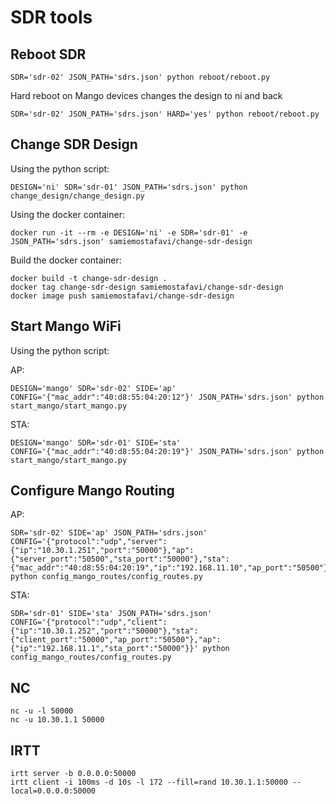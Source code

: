 # SDR tools

## Reboot SDR

```
SDR='sdr-02' JSON_PATH='sdrs.json' python reboot/reboot.py
```

Hard reboot on Mango devices changes the design to ni and back
```
SDR='sdr-02' JSON_PATH='sdrs.json' HARD='yes' python reboot/reboot.py
```

## Change SDR Design

Using the python script:
```
DESIGN='ni' SDR='sdr-01' JSON_PATH='sdrs.json' python change_design/change_design.py
```

Using the docker container:
```
docker run -it --rm -e DESIGN='ni' -e SDR='sdr-01' -e JSON_PATH='sdrs.json' samiemostafavi/change-sdr-design
```

Build the docker container:
```
docker build -t change-sdr-design .
docker tag change-sdr-design samiemostafavi/change-sdr-design
docker image push samiemostafavi/change-sdr-design
```

## Start Mango WiFi

Using the python script:

AP:
```
DESIGN='mango' SDR='sdr-02' SIDE='ap' CONFIG='{"mac_addr":"40:d8:55:04:20:12"}' JSON_PATH='sdrs.json' python start_mango/start_mango.py
```
STA:
```
DESIGN='mango' SDR='sdr-01' SIDE='sta' CONFIG='{"mac_addr":"40:d8:55:04:20:19"}' JSON_PATH='sdrs.json' python start_mango/start_mango.py
```

## Configure Mango Routing

AP:
```
SDR='sdr-02' SIDE='ap' JSON_PATH='sdrs.json' CONFIG='{"protocol":"udp","server":{"ip":"10.30.1.251","port":"50000"},"ap":{"server_port":"50500","sta_port":"50000"},"sta":{"mac_addr":"40:d8:55:04:20:19","ip":"192.168.11.10","ap_port":"50500"}}' python config_mango_routes/config_routes.py
```
STA:
```
SDR='sdr-01' SIDE='sta' JSON_PATH='sdrs.json' CONFIG='{"protocol":"udp","client":{"ip":"10.30.1.252","port":"50000"},"sta":{"client_port":"50000","ap_port":"50500"},"ap":{"ip":"192.168.11.1","sta_port":"50000"}}' python config_mango_routes/config_routes.py
```

## NC
```
nc -u -l 50000
nc -u 10.30.1.1 50000
```

## IRTT
```
irtt server -b 0.0.0.0:50000
irtt client -i 100ms -d 10s -l 172 --fill=rand 10.30.1.1:50000 --local=0.0.0.0:50000
```
